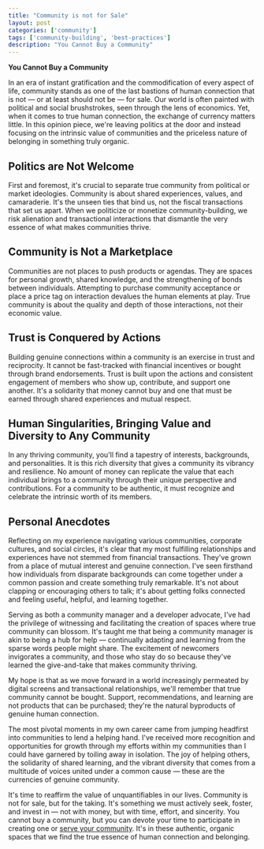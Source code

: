```yaml
---
title: "Community is not for Sale"
layout: post
categories: ['community']
tags: ['community-building', 'best-practices']
description: "You Cannot Buy a Community"
---
```

**You Cannot Buy a Community**

In an era of instant gratification and the commodification of every aspect of life, community stands as one of the last bastions of human connection that is not — or at least should not be — for sale. Our world is often painted with political and social brushstrokes, seen through the lens of economics. Yet, when it comes to true human connection, the exchange of currency matters little. In this opinion piece, we're leaving politics at the door and instead focusing on the intrinsic value of communities and the priceless nature of belonging in something truly organic. 

## Politics are Not Welcome

First and foremost, it's crucial to separate true community from political or market ideologies. Community is about shared experiences, values, and camaraderie. It's the unseen ties that bind us, not the fiscal transactions that set us apart. When we politicize or monetize community-building, we risk alienation and transactional interactions that dismantle the very essence of what makes communities thrive. 

## Community is Not a Marketplace

Communities are not places to push products or agendas. They are spaces for personal growth, shared knowledge, and the strengthening of bonds between individuals. Attempting to purchase community acceptance or place a price tag on interaction devalues the human elements at play. True community is about the quality and depth of those interactions, not their economic value.

## Trust is Conquered by Actions

Building genuine connections within a community is an exercise in trust and reciprocity. It cannot be fast-tracked with financial incentives or bought through brand endorsements. Trust is built upon the actions and consistent engagement of members who show up, contribute, and support one another. It's a solidarity that money cannot buy and one that must be earned through shared experiences and mutual respect.

## Human Singularities, Bringing Value and Diversity to Any Community

In any thriving community, you'll find a tapestry of interests, backgrounds, and personalities. It is this rich diversity that gives a community its vibrancy and resilience. No amount of money can replicate the value that each individual brings to a community through their unique perspective and contributions. For a community to be authentic, it must recognize and celebrate the intrinsic worth of its members.

## Personal Anecdotes

Reflecting on my experience navigating various communities, corporate cultures, and social circles, it's clear that my most fulfilling relationships and experiences have not stemmed from financial transactions. They've grown from a place of mutual interest and genuine connection. I've seen firsthand how individuals from disparate backgrounds can come together under a common passion and create something truly remarkable. It's not about clapping or encouraging others to talk; it's about getting folks connected and feeling useful, helpful, and learning together.

Serving as both a community manager and a developer advocate, I've had the privilege of witnessing and facilitating the creation of spaces where true community can blossom. It's taught me that being a community manager is akin to being a hub for help — continually adapting and learning from the sparse words people might share. The excitement of newcomers invigorates a community, and those who stay do so because they've learned the give-and-take that makes community thriving.

 My hope is that as we move forward in a world increasingly permeated by digital screens and transactional relationships, we'll remember that true community cannot be bought. Support, recommendations, and learning are not products that can be purchased; they're the natural byproducts of genuine human connection. 

The most pivotal moments in my own career came from jumping headfirst into communities to lend a helping hand. I've received more recognition and opportunities for growth through my efforts within my communities than I could have garnered by toiling away in isolation. The joy of helping others, the solidarity of shared learning, and the vibrant diversity that comes from a multitude of voices united under a common cause — these are the currencies of genuine community. 

It's time to reaffirm the value of unquantifiables in our lives. Community is not for sale, but for the taking. It's something we must actively seek, foster, and invest in — not with money, but with time, effort, and sincerity. You cannot buy a community, but you can devote your time to participate in creating one or [serve your community](/serve-your-community). It's in these authentic, organic spaces that we find the true essence of human connection and belonging.

